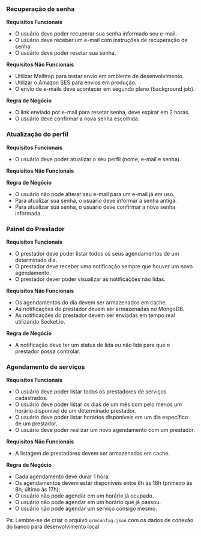 ### Recuperação de senha

**Requisitos Funcionais**

  - O usuário deve poder recuperar sua senha informado seu e-mail.
  - O usuário deve receber um e-mail com instruções de recuperação de senha.
  - O usuário deve poder resetar sua senha.

**Requisitos Não Funcionais**
  - Utilizar Mailtrap para testar envio em ambiente de desenvolvimento.
  - Utilizar o Amazon SES para envios em produção.
  - O envio de e-mails deve acontecer em segundo plano (background job).

**Regra de Negócio**
  - O link enviado por e-mail para resetar senha, deve expirar em 2 horas.
  - O usuário deve confirmar a nova senha escolhida.

### Atualização do perfil

**Requisitos Funcionais**
  - O usuário deve poder atualizar o seu perfil (nome, e-mail e senha).

**Requisitos Não Funcionais**

**Regra de Negócio**
  - O usuário não pode alterar seu e-mail para um e-mail já em uso.
  - Para atualizar sua senha, o usuário deve informar a senha antiga.
  - Para atualizar sua senha, o usuário deve confirmar a nova senha informada.

### Painel do Prestador

**Requisitos Funcionais**
  - O prestador deve poder listar todos os seus agendamentos de um determinado dia.
  - O prestador deve receber uma notificação sempre que houver um novo agendamento.
  - O prestador dever poder visualizar as notificações não lidas.

**Requisitos Não Funcionais**
  - Os agendamentos do dia devem ser armazenados em cache.
  - As notificações do prestador devem ser armazenadas no MongoDB.
  - As notificações do prestador devem ser enviadas em tempo real utilizando Socket.io.

**Regra de Negócio**
  - A notificação deve ter um status de lida ou não lida para que o prestador possa controlar.

### Agendamento de serviços

**Requisitos Funcionais**
  - O usuário deve poder listar todos os prestadores de serviços cadastrados.
  - O usuário deve poder listar os dias de um mês com pelo menos um horário disponível de um determinado prestador.
  - O usuário deve poder listar horários disponíveis em um dia específico de um prestador.
  - O usuário deve poder realizar um novo agendamento com um prestador.

**Requisitos Não Funcionais**
  - A listagem de prestadores devem ser armazenadas em cache.

**Regra de Negócio**
  - Cada agendamento deve durar 1 hora.
  - Os agendamentos devem estar disponíveis entre 8h às 18h (primeiro às 8h, último às 17h);
  - O usuário não pode agendar em um horário já ocupado.
  - O usuário não pode agendar em um horário que já passou.
  - O usuário não pode agendar um serviço consigo mesmo.


Ps: Lembre-se de criar o arquivo `ormconfig.json` com os dados de conexão do banco para desenvolvimento local
